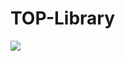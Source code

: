 # TOP-Library
 
<img src="https://img.shields.io/eclipse-marketplace/last-update/notepad4e?color=blueviolet&style=flat-square">